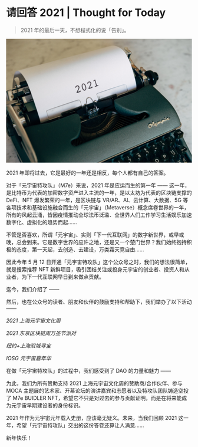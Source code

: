# 请回答 2021 | Thought for Today

> 2021 年的最后一天，不想程式化的说「告别」。

![](./2021.jpeg)

2021 年即将过去，它是最好的一年还是相反，每个人都有自己的答案。

对于「元宇宙特攻队」（M7e）来说，2021 年是应运而生的第一年 —— 这一年，是比特币为代表的加密数字资产进入主流的一年，是以太坊为代表的区块链支撑的 DeFi、NFT 爆发繁荣的一年，是区块链与 VR/AR、AI、云计算、大数据、5G 等各项技术和基础设施融合而生的「元宇宙」（Metaverse）概念席卷世界的一年，所有的风起云涌，皆因疫情推动全球法币泛滥、全世界人们工作学习生活娱乐加速数字化、虚拟化的趋势而起……

不管是否喜欢，所谓「元宇宙」、实则「下一代互联网」的数字新世界，或早或晚，总会到来。它是数字世界的应许之地，还是又一个楚门世界？我们始终抱持积极的态度，第一天起，去创造、去建设，万类霜天竞自由……

因此今年 5 月 12 日开通「元宇宙特攻队」这个公众号之时，我们的想法很简单，就是搜索推荐 NFT 新鲜项目，吸引团结关注或投身元宇宙的创业者、投资人和从业者，为下一代互联网早日到来做点贡献。

迄今，我们介绍了 ——

然后，也在公众号的读者、朋友和伙伴的鼓励支持和帮助下，我们举办了以下活动 ——

_2021 上海元宇宙文化周_

_2021 东京区块链周万圣节派对_

_纽约+上海双城寻宝_

_IOSG 元宇宙嘉年华_

在做「元宇宙特攻队」的过程中，我们感受到了 DAO 的力量和魅力 ——

为此，我们为所有赞助支持 2021 上海元宇宙文化周的赞助商/合作伙伴、参与 MOCA 主题展的艺术家、开幕论坛的演讲嘉宾和志愿者以及特攻队团队铸造空投了 M7e BUIDLER NFT，希望它不只是对过去的参与贡献证明，而是在将来能成为元宇宙早期建设者的身份标识。

2021 年作为元宇宙元年载入史册，应该毫无疑义。未来，当我们回顾 2021 这一年，希望「元宇宙特攻队」交出的这份答卷还算让人满意……

新年快乐！
